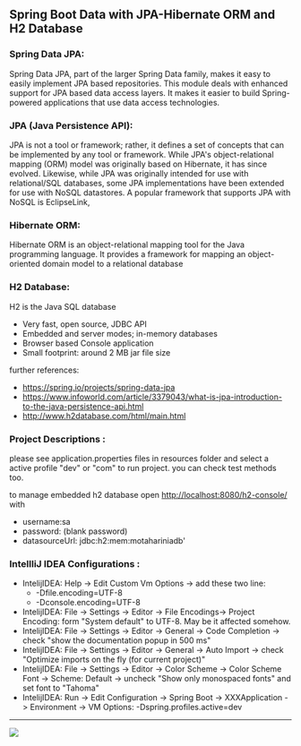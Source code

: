 ## Spring Boot Data with JPA-Hibernate ORM and H2 Database

### Spring Data JPA:
Spring Data JPA, part of the larger Spring Data family, makes it easy to easily implement JPA based repositories. This module deals with enhanced support for JPA based data access layers. It makes it easier to build Spring-powered applications that use data access technologies.

### JPA (Java Persistence API):
JPA is not a tool or framework; rather, it defines a set of concepts that can be implemented by any tool or framework. While JPA's object-relational mapping (ORM) model was originally based on Hibernate, it has since evolved. Likewise, while JPA was originally intended for use with relational/SQL databases, some JPA implementations have been extended for use with NoSQL datastores. A popular framework that supports JPA with NoSQL is EclipseLink,

### Hibernate ORM:
Hibernate ORM is an object-relational mapping tool for the Java programming language. It provides a framework for mapping an object-oriented domain model to a relational database

### H2 Database:
H2 is the Java SQL database
- Very fast, open source, JDBC API
- Embedded and server modes; in-memory databases
- Browser based Console application
- Small footprint: around 2 MB jar file size

further references:     
- https://spring.io/projects/spring-data-jpa
- https://www.infoworld.com/article/3379043/what-is-jpa-introduction-to-the-java-persistence-api.html
- http://www.h2database.com/html/main.html  


### Project Descriptions :
please see application.properties files in resources folder and select a active profile "dev" or "com" to run project. you can check test methods too.  

to manage embedded h2 database open <a href='http://localhost:8080/h2-console/' target='_blank'>http://localhost:8080/h2-console/</a> with 
- username:sa
- password: (blank password) 
- datasourceUrl: jdbc:h2:mem:motahariniadb'
    
### IntellliJ IDEA Configurations :
- IntelijIDEA: Help -> Edit Custom Vm Options -> add these two line:
    - -Dfile.encoding=UTF-8
    - -Dconsole.encoding=UTF-8
- IntelijIDEA: File -> Settings -> Editor -> File Encodings-> Project Encoding: form "System default" to UTF-8. May be it affected somehow.
- IntelijIDEA: File -> Settings -> Editor -> General -> Code Completion -> check "show the documentation popup in 500 ms"
- IntelijIDEA: File -> Settings -> Editor -> General -> Auto Import -> check "Optimize imports on the fly (for current project)"
- IntelijIDEA: File -> Settings -> Editor -> Color Scheme -> Color Scheme Font -> Scheme: Default -> uncheck "Show only monospaced fonts" and set font to "Tahoma"
- IntelijIDEA: Run -> Edit Configuration -> Spring Boot -> XXXApplication -> Environment -> VM Options: -Dspring.profiles.active=dev

<hr/>
<a href="mailto:eng.motahari@gmail.com?"><img src="https://img.shields.io/badge/gmail-%23DD0031.svg?&style=for-the-badge&logo=gmail&logoColor=white"/></a>

